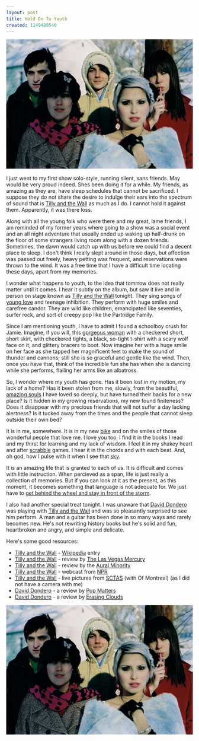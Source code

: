 ```yaml
---
layout: post
title: Hold On To Youth
created: 1149489540
---
```


![](/images/posts/zzold/tilly-tonybonacci-3.jpg)

I just went to my first show solo-style, running silent, sans friends. May would be very proud indeed. Shes been doing it for a while. My friends, as amazing as they are, have sleep schedules that cannot be sacrificed. I suppose they do not share the desire to indulge their ears into the spectrum of sound that is [Tilly and the Wall](http://www.tillyandthewall.com/ "Tilly and the Wall") as much as I do. I cannot hold it against them. Apparently, it was there loss.

Along with all the young folk who were there and my great, lame friends, I am reminded of my former years where going to a show was a social event and an all night adventure that usually ended up waking up half-drunk on the floor of some strangers living room along with a dozen friends. Sometimes, the dawn would catch up with us before we could find a decent place to sleep. I don't think I really slept around in those days, but affection was passed out freely, heavy petting was frequent, and reservations were thrown to the wind. It was a free time that I have a difficult time locating these days, apart from my memories.

I wonder what happens to youth, to the idea that tomrrow does not really matter until it comes. I hear it subtly on the album, but saw it live and in person on stage known as [Tilly and the Wall](http://www.tillyandthewall.com/ "Tilly and the Wall") tonight. They sing songs of [young love](http://divorcesupport.about.com/cs/avoidingdivorce/a/aa032598.htm "is it real") and teenage inhibition. They perform with huge smiles and carefree candor. They are wild like children, emancipated like seventies, surfer rock, and sort of creepy pop like the Partridge Family.

Since I am mentioning youth, I have to admit I found a schoolboy crush for Jamie. Imagine, if you will, this [gorgeous woman](http://alanpalazzolo.com/gallery/d/2093-2/tilly.jpg "Jamie from Tilly and the Wall") with a checkered short, short skirt, with checkered tights, a black, so-tight t-shirt with a scary wolf face on it, and glittery bracers to boot. Now imagine her with a huge smile on her face as she tapped her magnificent feet to make the sound of thunder and cannons; still she is so graceful and gentle like the wind. Then, once you have that, think of the incredible fun she has when she is dancing while she performs, flailing her arms like an albatross.

So, I wonder where my youth has gone. Has it been lost in my motion, my lack of a home? Has it been stolen from me, slowly, from the beautiful, [amazing souls](http://alanpalazzolo.com/gallery/d/191-1/Picture+39.jpg "a past with so little present") I have loved so deeply, but have turned their backs for a new place? Is it hidden in my growing reservations, my new found finiteness? Does it disappear with my precious friends that will not suffer a day lacking alertness? Is it tucked away from the times and the people that cannot sleep outside their own bed? 

It is in me, somewhere. It is in my new [bike](http://www.alanpalazzolo.com/gallery/d/1946-2/DSCN1587.JPG "My New Shiney Bike!") and on the smiles of those wonderful people that love me. I love you too. I find it in the books I read and my thirst for learning and my lack of wisdom. I feel it in my shakey heart and after [scrabble](http://en.wikipedia.org/wiki/Scrabble "Scrabble from Wikipedia") games. I hear it in the chords and with each beat. And, oh god, how I pulse with it when I see that [sky](http://alanpalazzolo.com/gallery/d/2099-2/Pacific_sky.jpg "The Ocean and the Sky").

It is an amazing life that is granted to each of us. It is difficult and comes with little instruction. When percieved as a span, life is just really a collection of memories. But if you can look at it as the present, as this moment, it becomes something that language is not adequate for. We just have to [get behind the wheel and stay in front of the storm](http://sg1.allmusic.com/cg/smp.dll?link=uxi9wvdmhleq4izae67skgw&z=MP3&r=20.asx "Burn Rubber by Bright Eyes").

I also had another special treat tonight. I was unaware that [David Dondero](http://www.daviddondero.net/ "David Dondero") was playing with [Tilly and the Wall](http://www.tillyandthewall.com/ "Tilly and the Wall") and was so pleasantly surprised to see him perform. A man and a guitar has been done in so many ways and rarely becomes new. He's not rewriting history books but he's solid and fun, heartbroken and angry, and simple and delicate.

Here's some good resources:

- [Tilly and the Wall](http://en.wikipedia.org/wiki/Tilly_and_the_Wall) - [Wikipedia](http://en.wikipedia.org/ "Wikipedia") entry
- [Tilly and the Wall](http://www.lasvegasmercury.com/2004/MERC-Aug-05-Thu-2004/24457265.html "Tilly and the Wall") - review by [The Las Vegas Mercury](http://www.lasvegasmercury.com/ "The Las Vegas Mercury")
- [Tilly and the Wall](http://www.auralminority.com/tillyandthewallt.html "Tilly and the Wall") - review by the [Aural Minority](http://www.auralminority.com/ "Aural Minority")
- [Tilly and the Wall](http://www.npr.org/templates/story/story.php?storyId=4808779 "Tilly and the Wall") - webcast from [NPR](http://www.npr.org/ "NPR")
- [Tilly and the Wall](http://www.sctas.com/pics/OMTillypics.html "Tilly and the Wall") - live pictures from [SCTAS](http://www.sctas.com/ "SCTAS") (with Of Montreal) (as I did not have a camera with me)
- [David Dondero](http://www.popmatters.com/music/reviews/d/donderodavid-transient.shtml "David Dondero") - a review by [Pop Matters](http://www.popmatters.com/ "Pop Matters")
- [David Dondero](http://www.erasingclouds.com/wk3805dondero.html "David Dondero") - a review by [Erasing Clouds](http://www.erasingclouds.com/ "Erasing Clouds")

![Tilly and the Wall © Tony Bonacci](/images/posts/zzold/tilly-tonybonacci-3.jpg "Tilly and the Wall © Tony Bonacci")

